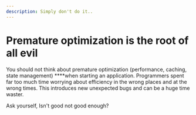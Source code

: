 ```yaml
---
description: Simply don't do it..
---
```


# Premature optimization is the root of all evil

You should not think about premature optimization \(performance, caching, state management\) ****when starting an application. Programmers spent far too much time worrying about efficiency in the wrong places and at the wrong times. This introduces new unexpected bugs and can be a huge time waster.

Ask yourself, Isn't good not good enough?

